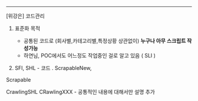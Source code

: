 
---

[위강은] 코드관리 

1. 표준화 목적
	- 공통된 코드로 (회사별,카테고리별,특정상황 상관없이) **누구나 아무 스크립트 작성가능**
	- 하연님, POC에서도 어느정도 작업중인 걸로 알고 있음 ( SLI )

2. SFI, SHL - 코드 . ScrapableNew, 




Scrapable


CrawlingSHL
CRawlingXXX -  공통적인 내용에 대해서만 설명 추가
